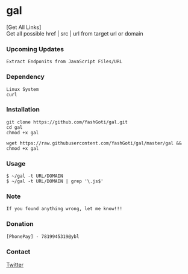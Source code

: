 # gal
[Get All Links]  
Get all possible href | src | url from target url or domain

### Upcoming Updates
```
Extract Endponits from JavaScript Files/URL
```

### Dependency 
```
Linux System
curl
```

### Installation
```
git clone https://github.com/YashGoti/gal.git
cd gal
chmod +x gal
```
```
wget https://raw.githubusercontent.com/YashGoti/gal/master/gal && chmod +x gal
```

### Usage
```
$ ~/gal -t URL/DOMAIN
$ ~/gal -t URL/DOMAIN | grep '\.js$'
```

### Note
```
If you found anything wrong, let me know!!!
```

### Donation
```
[PhonePay] - 7819945319@ybl
```

### Contact
[Twitter](https://twitter.com/_YashGoti_)
